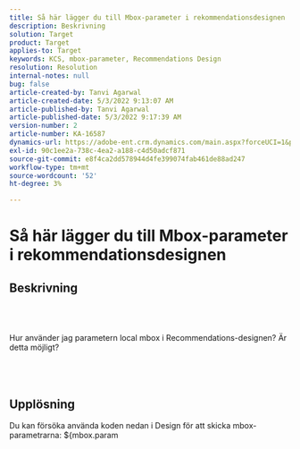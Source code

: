 ```yaml
---
title: Så här lägger du till Mbox-parameter i rekommendationsdesignen
description: Beskrivning
solution: Target
product: Target
applies-to: Target
keywords: KCS, mbox-parameter, Recommendations Design
resolution: Resolution
internal-notes: null
bug: false
article-created-by: Tanvi Agarwal
article-created-date: 5/3/2022 9:13:07 AM
article-published-by: Tanvi Agarwal
article-published-date: 5/3/2022 9:17:39 AM
version-number: 2
article-number: KA-16587
dynamics-url: https://adobe-ent.crm.dynamics.com/main.aspx?forceUCI=1&pagetype=entityrecord&etn=knowledgearticle&id=c1d4563a-c1ca-ec11-a7b5-6045bd00dca1
exl-id: 90c1ee2a-738c-4ea2-a188-c4d50adcf871
source-git-commit: e8f4ca2dd578944d4fe399074fab461de88ad247
workflow-type: tm+mt
source-wordcount: '52'
ht-degree: 3%

---
```


# Så här lägger du till Mbox-parameter i rekommendationsdesignen

## Beskrivning

<br><br><br>Hur använder jag parametern local mbox i Recommendations-designen? Är detta möjligt? 
<br> <br><br><br>

## Upplösning


Du kan försöka använda koden nedan i Design för att skicka mbox-parametrarna: \${mbox.param
